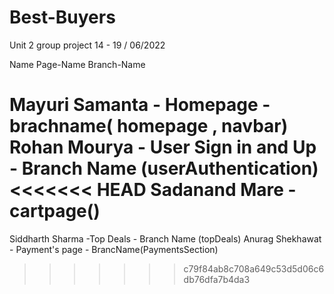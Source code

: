 # Best-Buyers
Unit 2 group project  14 - 19 / 06/2022

Name             Page-Name    Branch-Name

Mayuri Samanta - Homepage - brachname( homepage , navbar)
Rohan Mourya   - User Sign in and Up - Branch Name (userAuthentication)
<<<<<<< HEAD
Sadanand Mare  - cartpage()
=======
Siddharth Sharma -Top Deals - Branch Name (topDeals)
Anurag Shekhawat - Payment's page - BrancName(PaymentsSection)

>>>>>>> c79f84ab8c708a649c53d5d06c6db76dfa7b4da3

